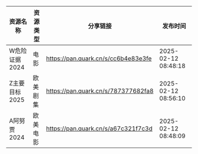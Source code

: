 | 资源名称      | 资源类型 | 分享链接                                | 发布时间                |
| --------- | ---- | ----------------------------------- | ------------------- |
| W危险证据2024 | 电影   | https://pan.quark.cn/s/cc6b4e83e3fe | 2025-02-12 08:48:18 |
| Z主要目标2025 | 欧美剧集 | https://pan.quark.cn/s/787377682fa8 | 2025-02-12 08:56:10 |
| A阿努贾2024  | 欧美电影 | https://pan.quark.cn/s/a67c321f7c3d | 2025-02-12 08:48:09 |
